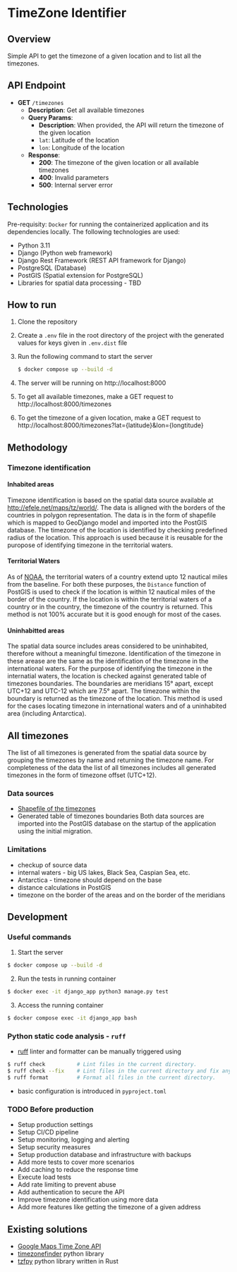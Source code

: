 # TimeZone Identifier

## Overview
Simple API to get the timezone of a given location and to list all the timezones.

## API Endpoint
- **GET** `/timezones`
  - **Description**: Get all available timezones
  - **Query Params**:
    - **Description**: When provided, the API will return the timezone of the given location
    - `lat`: Latitude of the location
    - `lon`: Longitude of the location
  - **Response**:
    - **200**: The timezone of the given location or all available timezones
    - **400**: Invalid parameters
    - **500**: Internal server error

## Technologies
Pre-requisity: `Docker` for running the containerized application and its dependencies locally.
The following technologies are used:
- Python 3.11
- Django (Python web framework)
- Django Rest Framework (REST API framework for Django)
- PostgreSQL (Database)
- PostGIS (Spatial extension for PostgreSQL)
- Libraries for spatial data processing - TBD

## How to run
1. Clone the repository

2. Create a `.env` file in the root directory of the project with the generated values for keys given in `.env.dist` file

3. Run the following command to start the server
    ```bash
    $ docker compose up --build -d
    ```
4. The server will be running on http://localhost:8000

5. To get all available timezones, make a GET request to http://localhost:8000/timezones

6. To get the timezone of a given location, make a GET request to http://localhost:8000/timezones?lat={latitude}&lon={longtitude}

## Methodology
### Timezone identification

#### Inhabited areas
Timezone identification is based on the spatial data source available at http://efele.net/maps/tz/world/. The data is alligned with the borders of the countries in polygon representation. The data is in the form of shapefile which is mapped to GeoDjango model and imported into the PostGIS database. The timezone of the location is identified by checking predefined radius of the location. This approach is used because it is reusable for the puropose of identifying timezone in the territorial waters.

#### Territorial Waters
As of [NOAA](https://www.noaa.gov/maritime-zones-and-boundaries#territorial), the territorial waters of a country extend upto 12 nautical miles from the baseline. For both these purposes, the `Distance` function of PostGIS is used to check if the location is within 12 nautical miles of the border of the country. If the location is within the territorial waters of a country or in the country, the timezone of the country is returned. This method is not 100% accurate but it is good enough for most of the cases. 

#### Uninhabitted areas
The spatial data source includes areas considered to be uninhabited, therefore without a meaningful timezone. Identification of the timezone in these arease are the same as the identification of the timezone in the international waters. For the purpose of identifying the timezone in the internatial waters, the location is checked against generated table of timezones boundaries. The boundaries are meridians 15° apart, except UTC+12 and UTC-12 which are 7.5° apart. The timezone within the boundary is returned as the timezone of the location. This method is used for the cases locating timezone in international waters and of a uninhabited area (including Antarctica).

## All timezones
The list of all timezones is generated from the spatial data source by grouping the timezones by name and returning the timezone name. For completeness of the data the list of all timezones includes all generated timezones in the form of timezone offset (UTC+12).

### Data sources
- [Shapefile of the timezones](http://efele.net/maps/tz/world/tz_world.zip)
- Generated table of timezones boundaries
Both data sources are imported into the PostGIS database on the startup of the application using the initial migration.

### Limitations
- checkup of source data
- internal waters - big US lakes, Black Sea, Caspian Sea, etc.
- Antarctica - timezone should depend on the base
- distance calculations in PostGIS
- timezone on the border of the areas and on the border of the meridians


## Development
### Useful commands
<!-- TODO: Add tests for the API and edit this-->
1. Start the server
```bash
$ docker compose up --build -d
```
2. Run the tests in running container
```bash
$ docker exec -it django_app python3 manage.py test
```
3. Access the running container
```bash
$ docker compose exec -it django_app bash
```


### Python static code analysis - `ruff`
- [ruff](https://docs.astral.sh/ruff/) linter and formatter can be manually triggered using
```bash
$ ruff check          # Lint files in the current directory.
$ ruff check --fix    # Lint files in the current directory and fix any fixable errors.
$ ruff format         # Format all files in the current directory.
```
- basic configuration is introduced in `pyproject.toml`

### TODO Before production
- Setup production settings
- Setup CI/CD pipeline
- Setup monitoring, logging and alerting
- Setup security measures
- Setup production database and infrastructure with backups
- Add more tests to cover more scenarios
- Add caching to reduce the response time
- Execute load tests
- Add rate limiting to prevent abuse
- Add authentication to secure the API
- Improve timezone identification using more data
- Add more features like getting the timezone of a given address

## Existing solutions
- [Google Maps Time Zone API](https://developers.google.com/maps/documentation/timezone/overview)
- [timezonefinder](https://github.com/jannikmi/timezonefinder) python library
- [tzfpy](https://github.com/ringsaturn/tzfpy) python library written in Rust

